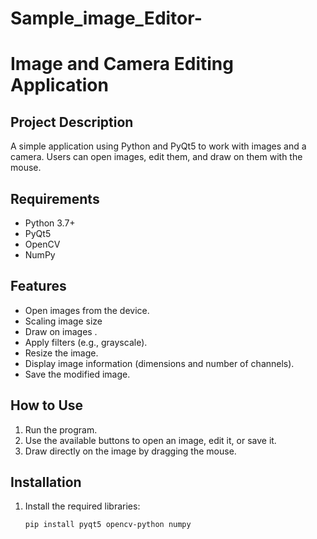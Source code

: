 # Sample_image_Editor-
# Image and Camera Editing Application

## Project Description
A simple application using Python and PyQt5 to work with images and a camera. Users can open images, edit them, and draw on them with the mouse.

## Requirements
- Python 3.7+
- PyQt5
- OpenCV
- NumPy

## Features
- Open images from the device.
- Scaling image size
- Draw on images .
- Apply filters (e.g., grayscale).
- Resize the image.
- Display image information (dimensions and number of channels).
- Save the modified image.
   

## How to Use
1. Run the program.
2. Use the available buttons to open an image, edit it, or save it.
3. Draw directly on the image by dragging the mouse.

## Installation
1. Install the required libraries:
   ```bash
   pip install pyqt5 opencv-python numpy

